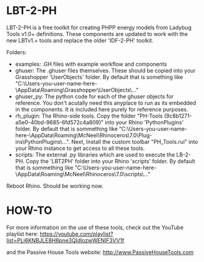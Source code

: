 # LBT-2-PH
LBT-2-PH is a free toolkit for creating PHPP energy models from Ladybug Tools v1.0+ definitions. These components are updated to work with the new LBTv1.+ tools and replace the older 'IDF-2-PH' toolkit.

Folders:
* examples: .GH files with example workflow and components
* ghuser: The .ghuser files themselves. These should be copied into your Grasshopper 'UserObjects' folder. By default that is something like "C:\Users\-you-user-name-here-\AppData\Roaming\Grasshopper\UserObjects\\..."
* ghuser_py: The python code for each of the ghuser objects for reference. You don't acutally need this anyplace to run as its embedded in the components. It is included here purely for reference purposes.
* rh_plugin: The Rhino-side tools. Copy the folder "PH-Tools (9c8b1271-a5e0-40bd-9685-6fd572c4a809)" into your Rhino 'PythonPlugins' folder. By default that is sommething like "C:\Users\-you-user-name-here-\AppData\Roaming\McNeel\Rhinoceros\7.0\Plug-ins\PythonPlugins\\...".
Next, Install the custom toolbar "PH_Tools.rui" into your Rhino instance to get access to all these tools.
* scripts: The external .py libraries which are used to execute the LB-2-PH. Copy the 'LBT2PH' folder into your Rhino 'scripts' folder. By default that is sommething like "C:\Users\-you-user-name-here-\AppData\Roaming\McNeel\Rhinoceros\7.0\scripts\\..."

Reboot Rhino. Should be working now.

# HOW-TO
For more information on the use of these tools, check out the YouTube playlist here:
https://youtube.com/playlist?list=PLi6KNBJLE8H8pne3QIdlozwWENIF3VV1f

and the Passive House Tools website:
http://www.PassiveHouseTools.com

